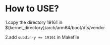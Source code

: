 # How to USE?

1.copy the directory 19161 in ${kernel_directory}/arch/arm64/boot/dts/vendor

2.add `subdir-y += 19161` in Makefile
